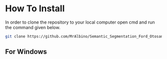 # How To Install

In order to clone the repository to your local computer open cmd and run the command given below.
```bash
git clone https://github.com/MrAlbino/Semantic_Segmentation_Ford_Otosan.git
```

## For Windows